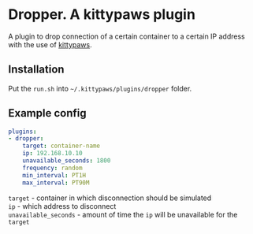 # Dropper. A kittypaws plugin

A plugin to drop connection of a certain container to a certain IP address with the use of [kittypaws](https://github.com/subatiq/kittypaws).

## Installation

Put the `run.sh` into `~/.kittypaws/plugins/dropper` folder.

## Example config

```yaml
plugins:
- dropper:
    target: container-name
    ip: 192.168.10.10
    unavailable_seconds: 1800
    frequency: random
    min_interval: PT1H
    max_interval: PT90M
```

`target` - container in which disconnection should be simulated\
`ip` - which address to disconnect\
`unavailable_seconds` - amount of time the `ip` will be unavailable for the `target`

